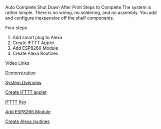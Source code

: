 Auto Complete Shut Down After Print Steps to Complete
The system is rather simple. There is no wiring, no soldering, and no assembly. You add and configure inexpensive off the shelf components.

Four steps
1.	Add smart plug to Alexa
2.	Create IFTTT Applet
3.	Add ESP8266 Module
4.	Create Alexa Routines

Video Links

[Demonstration](https://youtu.be/df1pob59ptY)

[System Overview](https://youtu.be/df1pob59ptY)

[Create IFTTT applet](https://youtu.be/BQTZORg4TdY)

[IFTTT Key](https://youtu.be/lQ4vyjCi2po)

[Add ESP8266 Module](https://youtu.be/eIm1ye5H640)

[Create Alexa routines](https://youtu.be/kwq0b9v65mE)
